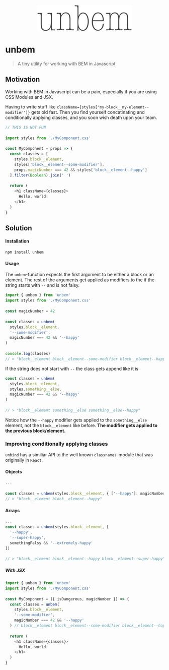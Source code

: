 <div align="center">
  <img src="https://raw.githubusercontent.com/rognstadragnar/unbem/master/unbem.png" alt="unbem">
</div>

# unbem

> A tiny utility for working with BEM in Javascript

## Motivation

Working with BEM in Javascript can be a pain, especially if you are using CSS Modules and JSX.

Having to write stuff like `className={styles['my-block__my-element--modifier']}` gets old fast. Then you find yourself concatinating and conditionally applying classes, and you soon wish death upon your team.

```Javascript
// THIS IS NOT FUN

import styles from './MyComponent.css'

const MyComponent = props => {
  const classes = [
    styles.block__element,
    styles['block__element--some-modifier'],
    props.magicNumber === 42 && styles['block__element--happy']
  ].filter(Boolean).join(' ')

  return (
    <h1 className={classes}>
      Hello, world!
    </h1>
  )
}
```

## Solution

#### Installation

```shell
npm install unbem
```

#### Usage

The `unbem`-function expects the first argument to be either a block or an element. The rest of the arguments get applied as modifiers to the if the string starts with `--` and is not falsy.

```Javascript
import { unbem } from 'unbem'
import styles from './MyComponent.css'

const magicNumber = 42

const classes = unbem(
  styles.block__element,
  '--some-modifier',
  magicNumber === 42 && '--happy'
)

console.log(classes)
// > "block__element block__element--some-modifier block__element--happy"
```

If the string does not start with `--` the class gets append like it is

```Javascript
const classes = unbem(
  styles.block__element,
  styles.something__else,
  magicNumber === 42 && '--happy'
)

// > "block__element something__else something__else--happy"
```

Notice how the `--happy` modifier gets applied to the `something__else` element, not the `block__element` like before. **The modifier gets applied to the previous block/element.**

### Improving conditionally applying classes

`unbind` has a similiar API to the well known `classnames`-module that was originally in `React`.

#### Objects

```Javascript
...

const classes = unbem(styles.block__element, { ['--happy']: magicNumber === 42 })
// > "block__element block__element--happy"
```

#### Arrays

```Javascript
...
const classes = unbem(styles.block__element, [
  '--happy',
  '--super-happy',
  somethingFalsy && '--extremely-happy'
])

// > "block__element block__element--happy block__element--super-happy"
```

##### With JSX

```Javascript
import { unbem } from 'unbem'
import styles from './MyComponent.css'

const MyComponent = ({ isDangerous, magicNumber }) => {
  const classes = unbem(
    styles.block__element,
    '--some-modifier',
    magicNumber === 42 && '--happy'
  ) // block__element block__element--some-modifier block__element--happy

  return (
    <h1 className={classes}>
      Hello, world!
    </h1>
  )
}
```
